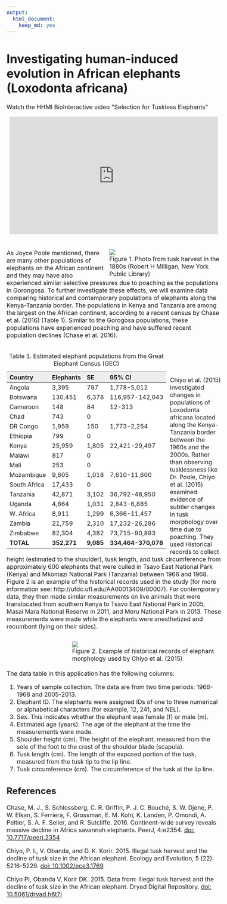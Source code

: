 ```yaml
---
output: 
  html_document: 
    keep_md: yes
---
```




<style type="text/css">
body, td {
   font-size: 16px;
}
</style>



# Investigating human-induced evolution in African elephants (Loxodonta africana)

Watch the HHMI BioInteractive video "Selection for Tuskless Elephants"

<iframe width="560" height="315" style="display: block; margin-left: auto; margin-right: auto;" src="https://www.youtube.com/embed/IxJDUrDH9v4" frameborder="0" allow="accelerometer; autoplay; encrypted-media; gyroscope; picture-in-picture" allowfullscreen></iframe>
<br><br>
<div style="float: right; width: 300px; margin-left: 10px;">
<img src="Figure1.png"><br>
<span style="float: right">Figure 1. Photo from tusk harvest in the 1880s (Robert H Milligan, New York Public Library)</span>
</div>
As Joyce Poole mentioned, there are many other populations of elephants on the African continent and they may have also experienced similar selective pressures due to poaching as the populations in Gorongosa.  To further investigate these effects, we will examine data comparing historical and contemporary populations of elephants along the Kenya-Tanzania border. The populations in Kenya and Tanzania are among the largest on the African continent, according to a recent census by Chase et al. (2016) (Table 1). Similar to the Gorogosa populations, these populations have experienced poaching and have suffered recent population declines (Chase et al. 2016).<br><br>
<table class="table table-bordered" style="width: auto !important; float: left; margin-right: 10px;">
<caption>Table 1. Estimated elephant populations from the Great Elephant Census (GEC)</caption>
 <thead>
  <tr>
   <th style="text-align:left;background-color: #EEE;"> Country </th>
   <th style="text-align:left;background-color: #EEE;"> Elephants </th>
   <th style="text-align:left;background-color: #EEE;"> SE </th>
   <th style="text-align:left;background-color: #EEE;"> 95% CI </th>
  </tr>
 </thead>
<tbody>
  <tr>
   <td style="text-align:left;background-color: white;"> Angola </td>
   <td style="text-align:left;background-color: white;"> 3,395 </td>
   <td style="text-align:left;background-color: white;"> 797 </td>
   <td style="text-align:left;background-color: white;"> 1,778-5,012 </td>
  </tr>
  <tr>
   <td style="text-align:left;background-color: white;"> Botswana </td>
   <td style="text-align:left;background-color: white;"> 130,451 </td>
   <td style="text-align:left;background-color: white;"> 6,378 </td>
   <td style="text-align:left;background-color: white;"> 116,957-142,043 </td>
  </tr>
  <tr>
   <td style="text-align:left;background-color: white;"> Cameroon </td>
   <td style="text-align:left;background-color: white;"> 148 </td>
   <td style="text-align:left;background-color: white;"> 84 </td>
   <td style="text-align:left;background-color: white;"> 12-313 </td>
  </tr>
  <tr>
   <td style="text-align:left;background-color: white;"> Chad </td>
   <td style="text-align:left;background-color: white;"> 743 </td>
   <td style="text-align:left;background-color: white;"> 0 </td>
   <td style="text-align:left;background-color: white;">  </td>
  </tr>
  <tr>
   <td style="text-align:left;background-color: white;"> DR Congo </td>
   <td style="text-align:left;background-color: white;"> 1,959 </td>
   <td style="text-align:left;background-color: white;"> 150 </td>
   <td style="text-align:left;background-color: white;"> 1,773-2,254 </td>
  </tr>
  <tr>
   <td style="text-align:left;background-color: white;"> Ethiopia </td>
   <td style="text-align:left;background-color: white;"> 799 </td>
   <td style="text-align:left;background-color: white;"> 0 </td>
   <td style="text-align:left;background-color: white;">  </td>
  </tr>
  <tr>
   <td style="text-align:left;background-color: white;"> Kenya </td>
   <td style="text-align:left;background-color: white;"> 25,959 </td>
   <td style="text-align:left;background-color: white;"> 1,805 </td>
   <td style="text-align:left;background-color: white;"> 22,421-29,497 </td>
  </tr>
  <tr>
   <td style="text-align:left;background-color: white;"> Malawi </td>
   <td style="text-align:left;background-color: white;"> 817 </td>
   <td style="text-align:left;background-color: white;"> 0 </td>
   <td style="text-align:left;background-color: white;">  </td>
  </tr>
  <tr>
   <td style="text-align:left;background-color: white;"> Mali </td>
   <td style="text-align:left;background-color: white;"> 253 </td>
   <td style="text-align:left;background-color: white;"> 0 </td>
   <td style="text-align:left;background-color: white;">  </td>
  </tr>
  <tr>
   <td style="text-align:left;background-color: white;"> Mozambique </td>
   <td style="text-align:left;background-color: white;"> 9,605 </td>
   <td style="text-align:left;background-color: white;"> 1,018 </td>
   <td style="text-align:left;background-color: white;"> 7,610-11,600 </td>
  </tr>
  <tr>
   <td style="text-align:left;background-color: white;"> South Africa </td>
   <td style="text-align:left;background-color: white;"> 17,433 </td>
   <td style="text-align:left;background-color: white;"> 0 </td>
   <td style="text-align:left;background-color: white;">  </td>
  </tr>
  <tr>
   <td style="text-align:left;background-color: white;"> Tanzania </td>
   <td style="text-align:left;background-color: white;"> 42,871 </td>
   <td style="text-align:left;background-color: white;"> 3,102 </td>
   <td style="text-align:left;background-color: white;"> 36,792-48,950 </td>
  </tr>
  <tr>
   <td style="text-align:left;background-color: white;"> Uganda </td>
   <td style="text-align:left;background-color: white;"> 4,864 </td>
   <td style="text-align:left;background-color: white;"> 1,031 </td>
   <td style="text-align:left;background-color: white;"> 2,843-6,885 </td>
  </tr>
  <tr>
   <td style="text-align:left;background-color: white;"> W. Africa </td>
   <td style="text-align:left;background-color: white;"> 8,911 </td>
   <td style="text-align:left;background-color: white;"> 1,299 </td>
   <td style="text-align:left;background-color: white;"> 6,366-11,457 </td>
  </tr>
  <tr>
   <td style="text-align:left;background-color: white;"> Zambia </td>
   <td style="text-align:left;background-color: white;"> 21,759 </td>
   <td style="text-align:left;background-color: white;"> 2,310 </td>
   <td style="text-align:left;background-color: white;"> 17,232-26,286 </td>
  </tr>
  <tr>
   <td style="text-align:left;background-color: white;"> Zimbabwe </td>
   <td style="text-align:left;background-color: white;"> 82,304 </td>
   <td style="text-align:left;background-color: white;"> 4,382 </td>
   <td style="text-align:left;background-color: white;"> 73,715-90,893 </td>
  </tr>
  <tr>
   <td style="text-align:left;font-weight: bold;background-color: white;"> TOTAL </td>
   <td style="text-align:left;font-weight: bold;background-color: white;"> 352,271 </td>
   <td style="text-align:left;font-weight: bold;background-color: white;"> 9,085 </td>
   <td style="text-align:left;font-weight: bold;background-color: white;"> 334,464-370,078 </td>
  </tr>
</tbody>
</table>
<br><br><br><br>
Chiyo et al. (2015) investigated changes in populations of Loxodonta africana located along the Kenya-Tanzania border between the 1960s and the 2000s.    Rather than observing tusklessness like Dr. Poole, Chiyo et al. (2015) examined evidence of subtler changes in tusk morphology over time due to poaching.  They used Historical records to collect height (estimated to the shoulder), tusk length, and tusk circumference from approximately 600 elephants that were culled in Tsavo East National Park (Kenya) and Mkomazi National Park (Tanzania) between 1966 and 1968.  Figure 2 is an example of the historical records used in the study (for more information see: http://ufdc.ufl.edu/AA00013409/00007).  For contemporary data, they then made similar measurements on live animals that were translocated from southern Kenya to Tsavo East National Park in 2005, Masai Mara National Reserve in 2011, and Meru National Park in 2013. These measurements were made while the elephants were anesthetized and recumbent (lying on their sides).<br><br>
<div style="float: right; width: 400px; margin-left: 10px; margin-top: 10px;">
<img src="Figure2.png"><br>
<span style="float: right">Figure 2. Example of historical records of elephant morphology used by Chiyo <emph>et al.</emph> (2015)</span>
</div>
<div style="clear:both;"></div>
<br>
The data table in this application has the following columns:

 1. Years of sample collection. The data are from two time periods: 1966-1968 and 2005-2013.
 2.	Elephant ID. The elephants were assigned IDs of one to three numerical or alphabetical characters (for example, 12, 241, and NEL).
 3.	Sex. This indicates whether the elephant was female (f) or male (m).
 4.	Estimated age (years). The age of the elephant at the time the measurements were made.
 5.	Shoulder height (cm). The height of the elephant, measured from the sole of the foot to the crest of the shoulder blade (scapula).
 6.	Tusk length (cm). The length of the exposed portion of the tusk, measured from the tusk tip to the lip line.
 7.	Tusk circumference (cm). The circumference of the tusk at the lip line.

## References

Chase, M. J., S. Schlossberg, C. R. Griffin, P. J. C. Bouché, S. W. Djene, P. W. Elkan, S. Ferriera, F. Grossman, E. M. Kohi, K. Landen, P. Omondi, A. Peltier, S. A. F. Selier, and R. Sutcliffe.  2016. Continent-wide survey reveals massive decline in Africa savannah elephants.  PeerJ, 4:e2354. [doi: 10.7717/peerj.2354](https://doi.org/10.7717/peerj.2354)

Chiyo, P. I., V. Obanda, and D. K. Korir. 2015. Illegal tusk harvest and the decline of tusk size in the African elephant.  Ecology and Evolution, 5 (22): 5216-5229. [doi: 10.1002/ece3.1769](https://doi.org/10.1002/ece3.1769)

Chiyo PI, Obanda V, Korir DK. 2015. Data from: Illegal tusk harvest and the decline of tusk size in the African elephant. Dryad Digital Repository. [doi: 10.5061/dryad.h6t7j](https://doi.org/10.5061/dryad.h6t7j)
